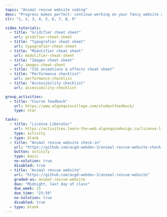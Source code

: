 ```yaml
---
topic: "Animal rescue website coding"
desc: "Progress makes perfect: continue working on your fancy website and show the teacher some progress."
clr: "1, 2, 3, 4, 5, 6, 7, 8, 9"

video_tutorials:
  - title: "Gridifier cheat sheet"
    url: gridifier-cheat-sheet
  - title: "Typografier cheat sheet"
    url: typografier-cheat-sheet
  - title: "Modulifier cheat sheet"
    url: modulifier-cheat-sheet
  - title: "Images cheat sheet"
    url: images-cheat-sheet
  - title: "CSS animations & effects cheat sheet"
  - title: "Performance checklist"
    url: performance-checklist
  - title: "Accessibility checklist"
    url: accessibility-checklist

group_activities:
  - title: "Course feedback"
    url: https://www.algonquincollege.com/studentfeedback/
    type: star

tasks:
  - title: "License Liberator"
    url: https://activities.learn-the-web.algonquindesign.ca/license-liberator/
    type: activity
  - type: blank
  - title: "Animal rescue website check-in"
    url: "https://github.com/acgd-webdev-3/animal-rescue-website-check-in"
    button: activity
    type: basic
    no-solution: true
    disabled: true
  - title: "Animal rescue website"
    url: "https://github.com/acgd-webdev-3/animal-rescue-website"
    graded-as: animal-rescue-website
    due: "Midnight, last day of class"
    due_week: 15
    due_time: "23:59"
    no-solution: true
    disabled: true
  - type: blank
---
```

